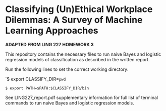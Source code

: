 # Classifying (Un)Ethical Workplace Dilemmas: A Survey of Machine Learning Approaches

**ADAPTED FROM LING 227 HOMEWORK 3**

This repository contains the necessary files to run naive Bayes and logistic regression models of classification as described in the written report.

Run the following lines to set the correct working directory:

`$ export CLASSIFY_DIR=``pwd``

`$ export PATH=$PATH:$CLASSIFY_DIR/bin`

See LING227_report.pdf supplementary information for full list of terminal commands to run naive Bayes and logistic regression models.
